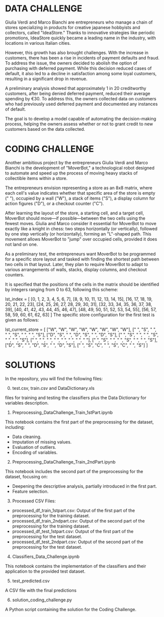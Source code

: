 # DATA CHALLENGE

Giulia Verdi and Marco Bianchi are entrepreneurs who manage a chain of stores specializing in products for creative japanese hobbyists and collectors, called "IdeaStore." Thanks to innovative strategies like periodic promotions, IdeaStore quickly became a leading name in the industry, with locations in various Italian cities.

However, this growth has also brought challenges. With the increase in customers, there has been a rise in incidents of payment defaults and fraud. To address the issue, the owners decided to abolish the option of purchasing with deferred payment. While this decision reduced cases of default, it also led to a decline in satisfaction among some loyal customers, resulting in a significant drop in revenue.

A preliminary analysis showed that approximately 1 in 20 creditworthy customers, after being denied deferred payment, reduced their average spending by €30. To address this, the owners collected data on customers who had previously used deferred payment and documented any instances of default.

The goal is to develop a model capable of automating the decision-making process, helping the owners assess whether or not to grant credit to new customers based on the data collected.

# CODING CHALLENGE

Another ambitious project by the entrepreneurs Giulia Verdi and Marco Bianchi is the development of "MoverBot," a technological robot designed to automate and speed up the process of moving heavy stacks of collectible items within a store.

The entrepreneurs envision representing a store as an 8x8 matrix, where each cell's value indicates whether that specific area of the store is empty (" "), occupied by a wall ("W"), a stack of items ("S"), a display column for action figures ("D"), or a checkout counter ("C").

After learning the layout of the store, a starting cell, and a target cell, MoverBot should move—if possible—between the two cells using the fewest moves. Giulia and Marco consider it essential for MoverBot to move exactly like a knight in chess: two steps horizontally (or vertically), followed by one step vertically (or horizontally), forming an "L"-shaped path. This movement allows MoverBot to "jump" over occupied cells, provided it does not land on one.

As a preliminary test, the entrepreneurs want MoverBot to be programmed for a specific store layout and tasked with finding the shortest path between two cells in that layout. Later, they plan to require MoverBot to adapt to various arrangements of walls, stacks, display columns, and checkout counters.

It is specified that the positions of the cells in the matrix should be identified by integers ranging from 0 to 63, following this scheme:

lst_index = [
    [0, 1, 2, 3, 4, 5, 6, 7],
    [8, 9, 10, 11, 12, 13, 14, 15],
    [16, 17, 18, 19, 20, 21, 22, 23],
    [24, 25, 26, 27, 28, 29, 30, 31],
    [32, 33, 34, 35, 36, 37, 38, 39],
    [40, 41, 42, 43, 44, 45, 46, 47],
    [48, 49, 50, 51, 52, 53, 54, 55],
    [56, 57, 58, 59, 60, 61, 62, 63]
]
The specific store configuration for the first test is given as follows:

lst_current_store = [
    ["W", "W", "W", "W", "W", "W", "W", "W"],
    [" ", "S", " ", " ", "S", " ", " ", "S"],
    ["D", "S", " ", "D", "S", " ", "D", "S"],
    [" ", "S", " ", " ", "S", " ", " ", "S"],
    [" ", " ", " ", " ", " ", " ", " ", " "],
    [" ", "S", " ", " ", "S", " ", " ", "S"],
    ["D", "S", " ", "D", "S", " ", "D", "S"],
    [" ", "S", "C", " ", "S", "C", " ", "S"]
]

# SOLUTIONS

In the repository, you will find the following files:

0. test.csv, train.csv and DataDictionary.xls

files for training and testing the classifiers plus the Data Dictionary for variables description.

1. Preprocessing_DataChallenge_Train_1stPart.ipynb
  
This notebook contains the first part of the preprocessing for the dataset, including:

- Data cleaning.
- Imputation of missing values.
- Evaluation of outliers.
- Encoding of variables.
  
2. Preprocessing_DataChallenge_Train_2ndPart.ipynb
   
This notebook includes the second part of the preprocessing for the dataset, focusing on:

- Deepening the descriptive analysis, partially introduced in the first part.
- Feature selection.
  
3. Processed CSV Files:

- processed_df_train_1stpart.csv: Output of the first part of the preprocessing for the training dataset.
- processed_df_train_2ndpart.csv: Output of the second part of the preprocessing for the training dataset.
- processed_df_test_1stpart.csv: Output of the first part of the preprocessing for the test dataset.
- processed_df_test_2ndpart.csv: Output of the second part of the preprocessing for the test dataset.
  
4. Classifiers_Data_Challenge.ipynb
   
This notebook contains the implementation of the classifiers and their application to the provided test dataset.

5. test_predicted.csv
   
A CSV file with the final predictions

6. solution_coding_challenge.py
   
A Python script containing the solution for the Coding Challenge.
